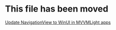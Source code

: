 # This file has been moved

[Update NavigationView to WinUI in MVVMLight apps](https://github.com/microsoft/WindowsTemplateStudio/blob/release/docs/UWP/projecttypes/fromnavigationviewtowinui/mvvmlight-cs.md)